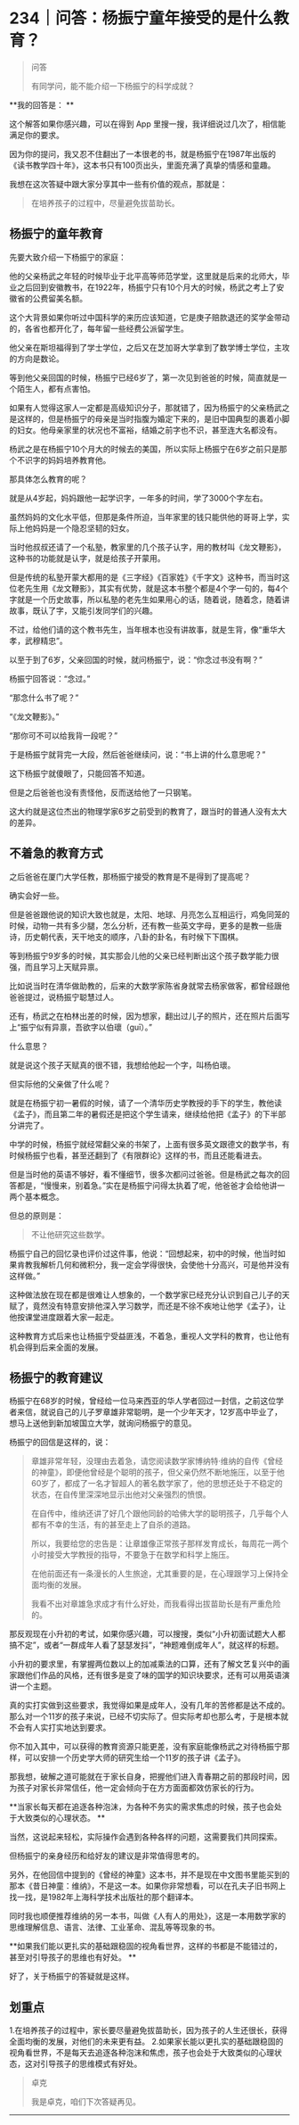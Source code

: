 # 234｜问答：杨振宁童年接受的是什么教育？

> 问答
> 
> 有同学问，能不能介绍一下杨振宁的科学成就？

 **我的回答是： **

这个解答如果你感兴趣，可以在得到 App 里搜一搜，我详细说过几次了，相信能满足你的要求。

因为你的提问，我又忍不住翻出了一本很老的书，就是杨振宁在1987年出版的《读书教学四十年》，这本书只有100页出头，里面充满了真挚的情感和童趣。

我想在这次答疑中跟大家分享其中一些有价值的观点，那就是：

> 在培养孩子的过程中，尽量避免拔苗助长。

## 杨振宁的童年教育

先要大致介绍一下杨振宁的家庭：

他的父亲杨武之年轻的时候毕业于北平高等师范学堂，这里就是后来的北师大，毕业之后回到安徽教书，在1922年，杨振宁只有10个月大的时候，杨武之考上了安徽省的公费留美名额。

这个大背景如果你听过中国科学的来历应该知道，它是庚子赔款退还的奖学金带动的，各省也都开化了，每年留一些经费公派留学生。

他父亲在斯坦福得到了学士学位，之后又在芝加哥大学拿到了数学博士学位，主攻的方向是数论。

等到他父亲回国的时候，杨振宁已经6岁了，第一次见到爸爸的时候，简直就是一个陌生人，都有点害怕。

如果有人觉得这家人一定都是高级知识分子，那就错了，因为杨振宁的父亲杨武之是这样的，但是杨振宁的母亲是当时指腹为婚定下来的，是旧中国典型的裹着小脚的妇女。他母亲家里的状况也不富裕，结婚之前字也不识，甚至连大名都没有。

杨武之是在杨振宁10个月大的时候去的美国，所以实际上杨振宁在6岁之前只是那个不识字的妈妈培养教育他。

那具体怎么教育的呢？

就是从4岁起，妈妈跟他一起学识字，一年多的时间，学了3000个字左右。

虽然妈妈的文化水平低，但那是条件所迫，当年家里的钱只能供他的哥哥上学，实际上他妈妈是一个隐忍坚韧的妇女。

当时他叔叔还请了一个私塾，教家里的几个孩子认字，用的教材叫《龙文鞭影》，这种书的功能就是认字，就是给孩子开蒙用。

但是传统的私塾开蒙大都用的是《三字经》《百家姓》《千字文》这种书，而当时这位老先生用《龙文鞭影》，其实有优势，就是这本书整个都是4个字一句的，每4个字就是一个历史故事，所以私塾的老先生如果用心的话，随着说，随着念，随着讲故事，既认了字，又能引发同学们的兴趣。

不过，给他们请的这个教书先生，当年根本也没有讲故事，就是生背，像“重华大孝，武穆精忠”。

以至于到了6岁，父亲回国的时候，就问杨振宁，说：“你念过书没有啊？”

杨振宁回答说：“念过。”

“那念什么书了呢？”

“《龙文鞭影》。”

“那你可不可以给我背一段呢？”

于是杨振宁就背完一大段，然后爸爸继续问，说：“书上讲的什么意思呢？”

这下杨振宁就傻眼了，只能回答不知道。

但是之后爸爸也没有责怪他，反而送给他了一只钢笔。

这大约就是这位杰出的物理学家6岁之前受到的教育了，跟当时的普通人没有太大的差异。

## 不着急的教育方式

之后爸爸在厦门大学任教，那杨振宁接受的教育是不是得到了提高呢？

确实会好一些。

但是爸爸跟他说的知识大致也就是，太阳、地球、月亮怎么互相运行，鸡兔同笼的时候，动物一共有多少腿，怎么分析，还有教一些英文字母，更多的是教一些唐诗，历史朝代表，天干地支的顺序，八卦的卦名，有时候下下围棋。

等到杨振宁9岁多的时候，其实那会儿他的父亲已经判断出这个孩子数学能力很强，而且学习上天赋异禀。

比如说当时在清华做助教的，后来的大数学家陈省身就常去杨家做客，都曾经跟他爸爸提过，说杨振宁聪慧过人。

还有，杨武之在柏林出差的时候，因为想家，翻出过儿子的照片，还在照片后面写上“振宁似有异禀，吾欲字以伯瓌（guī）。”

什么意思？

就是说这个孩子天赋真的很不错，我想给他起一个字，叫杨伯瓌。

但实际他的父亲做了什么呢？

就是在杨振宁初一暑假的时候，请了一个清华历史学教授的手下的学生，教他读《孟子》，而且第二年的暑假还是把这个学生请来，继续给他把《孟子》的下半部分讲完了。

中学的时候，杨振宁就经常翻父亲的书架了，上面有很多英文跟德文的数学书，有时候杨振宁也看，甚至还翻到了《有限群论》这样的书，而且还能看进去。

但是当时他的英语不够好，看不懂细节，很多次都问过爸爸。但是杨武之每次的回答都是，“慢慢来，别着急。”实在是杨振宁问得太执着了呢，他爸爸才会给他讲一两个基本概念。

但总的原则是：

> 不让他研究这些数学。

杨振宁自己的回忆录也评价过这件事，他说：“回想起来，初中的时候，他当时如果肯教我解析几何和微积分，我一定会学得很快，会使他十分高兴，可是他并没有这样做。”

这种做法放在现在都是很难让人想象的，一个数学家已经充分认识到自己儿子的天赋了，竟然没有特意安排他深入学习数学，而还是不徐不疾地让他学《孟子》，让他按课堂进度跟着大家一起走。

这种教育方式后来也让杨振宁受益匪浅，不着急，重视人文学科的教育，也让他有机会得到后来全面的发展。

## 杨振宁的教育建议

杨振宁在68岁的时候，曾经给一位马来西亚的华人学者回过一封信，之前这位学者来信，就说自己的儿子罗章雄非常聪明，是一个少年天才，12岁高中毕业了，想马上送他到新加坡国立大学，就询问杨振宁的意见。

杨振宁的回信是这样的，说：

> 章雄非常年轻，没理由去着急，请您阅读数学家博纳特·维纳的自传《曾经的神童》，即便他曾经是个聪明的孩子，但父亲仍然不断地施压，以至于他60岁了，都成了一名才智超人的著名数学家了，他的思想还处于不稳定的状态，在自传里深深地显示出他对父亲强烈的愤恨。
> 
> 
> 
> 在自传中，维纳还讲了好几个跟他同龄的哈佛大学的聪明孩子，几乎每个人都有不幸的生活，有的甚至走上了自杀的道路。
> 
> 
> 
> 所以，我要给您的忠告是：让章雄像正常孩子那样发育成长，每周花一两个小时接受大学教授的指导，不要急于在数学和科学上施压。
> 
> 
> 
> 在他前面还有一条漫长的人生旅途，尤其重要的是，在心理跟学习上保持全面均衡的发展。
> 
> 
> 
> 我看不出对章雄急求成才有什么好处，而我看得出拔苗助长是有严重危险的。

那反观现在小升初的考试，如果你感兴趣，可以搜搜，类似“小升初面试题大人都搞不定”，或者“一群成年人看了瑟瑟发抖”，“神题难倒成年人”，就这样的标题。

小升初的要求里，有掌握两位数以上的加减乘法的口算，还有了解文艺复兴中的画家跟他们作品的风格，还有很多是变了味的国学的知识块要求，还有可以用英语演讲一个主题。

真的实打实做到这些要求，我觉得如果是成年人，没有几年的苦修都是达不成的。那么对一个11岁的孩子来说，已经不切实际了。但实际考却也那么考，于是根本就不会有人实打实地达到要求。

你不加入其中，可以获得的教育资源只能更差，没有家庭能像杨武之对待杨振宁那样，可以安排一个历史学大师的研究生给一个11岁的孩子讲《孟子》。

那我想，破解之道可能就在于家长自身，把握他们进入青春期之前的那段时间，因为孩子对家长非常信任，他一定会倾向于在方方面面都效仿家长的行为。

 **当家长每天都在追逐各种泡沫，为各种不务实的需求焦虑的时候，孩子也会处于大致类似的心理状态。 **

当然，这说起来轻松，实际操作会遇到各种各样的问题，这需要我们共同探索。

但杨振宁的亲身经历和给好友的建议是非常值得思考的。

另外，在他回信中提到的《曾经的神童》这本书，并不是现在中文图书里能买到的那本《昔日神童：维纳》，不是这一本。如果你非常想看，可以在孔夫子旧书网上找一找，是1982年上海科学技术出版社的那个翻译本。

同时我也顺便推荐维纳的另一本书，叫做《人有人的用处》，这是一本用数学家的思维理解信息、语言、法律、工业革命、混乱等等现象的书。

 **如果我们能以更扎实的基础跟稳固的视角看世界，这样的书都是不能错过的，甚至对引导孩子的思维也有好处。 **

好了，关于杨振宁的答疑就是这样。

## 划重点

1.在培养孩子的过程中，家长要尽量避免拔苗助长，因为孩子的人生还很长，获得全面均衡的发展，对他们的未来更有益。
2.如果家长能以更扎实的基础跟稳固的视角看世界，不是每天去追逐各种泡沫和焦虑，孩子也会处于大致类似的心理状态，这对引导孩子的思维模式有好处。

> 卓克
> 
> 我是卓克，咱们下次答疑再见。

---
